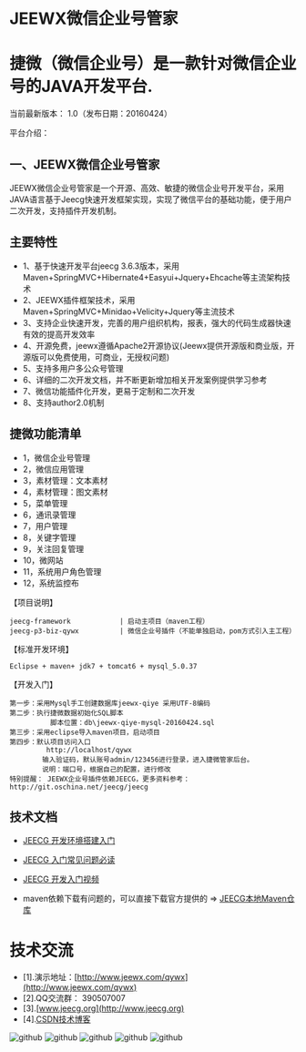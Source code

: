 JEEWX微信企业号管家
===============
捷微（微信企业号）是一款针对微信企业号的JAVA开发平台.
===============
当前最新版本： 1.0（发布日期：20160424）

平台介绍：

一、JEEWX微信企业号管家
-----------------------------------
JEEWX微信企业号管家是一个开源、高效、敏捷的微信企业号开发平台，采用JAVA语言基于Jeecg快速开发框架实现，实现了微信平台的基础功能，便于用户二次开发，支持插件开发机制。

主要特性
-----------------------------------
* 	1、基于快速开发平台jeecg 3.6.3版本，采用Maven+SpringMVC+Hibernate4+Easyui+Jquery+Ehcache等主流架构技术
* 	2、JEEWX插件框架技术，采用Maven+SpringMVC+Minidao+Velicity+Jquery等主流技术
*   3、支持企业快速开发，完善的用户组织机构，报表，强大的代码生成器快速有效的提高开发效率
*   4、开源免费，jeewx遵循Apache2开源协议(Jeewx提供开源版和商业版，开源版可以免费使用，可商业，无授权问题)
*   5、支持多用户多公众号管理
*   6、详细的二次开发文档，并不断更新增加相关开发案例提供学习参考
*   7、微信功能插件化开发，更易于定制和二次开发
*   8、支持author2.0机制

捷微功能清单
-----------------------------------
*   1，微信企业号管理
*   2，微信应用管理
*   3，素材管理：文本素材
*   4，素材管理：图文素材
*   5，菜单管理
*   6，通讯录管理
*   7，用户管理
*   8，关键字管理
*   9，关注回复管理
*   10，微网站
*   11，系统用户角色管理
*   12，系统监控布
    
【项目说明】

	jeecg-framework            | 启动主项目（maven工程）
	jeecg-p3-biz-qywx          | 微信企业号插件（不能单独启动，pom方式引入主工程）

【标准开发环境】

    Eclipse + maven+ jdk7 + tomcat6 + mysql_5.0.37 

【开发入门】

    第一步：采用Mysql手工创建数据库jeewx-qiye 采用UTF-8编码
    第二步：执行捷微数据初始化SQL脚本
              脚本位置：db\jeewx-qiye-mysql-20160424.sql
    第三步：采用eclipse导入maven项目，启动项目
    第四步：默认项目访问入口
             http://localhost/qywx
            输入验证码，默认账号admin/123456进行登录，进入捷微管家后台。
            说明：端口号，根据自己的配置，进行修改
	特别提醒： JEEWX企业号插件依赖JEECG，更多资料参考：http://git.oschina.net/jeecg/jeecg
	
技术文档
-----------------------------------
* [JEECG 开发环境搭建入门](http://blog.csdn.net/zhangdaiscott/article/details/50915206)
* [JEECG 入门常见问题必读](http://www.jeecg.org/forum.php?mod=viewthread&tid=1830&extra=page%3D1)
* [JEECG 开发入门视频](http://www.jeecg.org/forum.php?mod=viewthread&tid=197&extra=page%3D1)


* maven依赖下载有问题的，可以直接下载官方提供的 => [JEECG本地Maven仓库](http://git.oschina.net/jeecg/jeecg-local-maven)

技术交流
==========
* [1].演示地址：[http://www.jeewx.com/qywx](http://www.jeewx.com/qywx)
* [2].QQ交流群： 390507007
* [3].[www.jeecg.org](http://www.jeecg.org)
* [4].[CSDN技术博客](http://blog.csdn.net/zhangdaiscott)


![github](http://static.oschina.net/uploads/space/2016/0424/131025_trWY_930898.png "jeewx")
![github](http://static.oschina.net/uploads/space/2016/0424/131056_lr02_930898.png "jeewx")
![github](http://static.oschina.net/uploads/space/2016/0424/131105_BSlN_930898.png "jeewx")
![github](http://static.oschina.net/uploads/space/2016/0424/131036_oV7J_930898.png "jeewx")
![github](http://img.blog.csdn.net/20160424150826957?watermark/2/text/aHR0cDovL2Jsb2cuY3Nkbi5uZXQv/font/5a6L5L2T/fontsize/400/fill/I0JBQkFCMA==/dissolve/70/gravity/Center "jeewx")